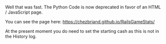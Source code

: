 Well that was fast. The Python Code is now deprecated in favor of an HTML / JavaScript page. 

You can see the page here: https://chezbriand.github.io/RailsGameStats/

At the present moment you do need to set the starting cash as this is not in the History log.
